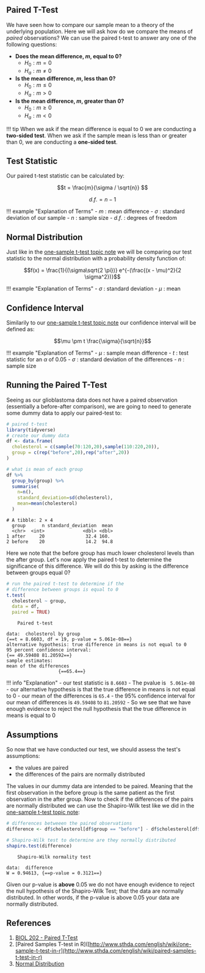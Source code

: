 ## Paired T-Test

We have seen how to compare our sample mean to a theory of the underlying population. Here we will ask how do we compare the means of *paired* observations?
We can use the paired t-test to answer any one of the following questions:

- **Does the mean difference, $m$, equal to 0?**
    - $H_0: m = 0$
    - $H_a: m \neq 0$
- **Is the mean difference, $m$, less than 0?**
    - $H_0: m \le 0$
    - $H_a: m > 0$
- **Is the mean difference, $m$, greater than 0?**
    - $H_0: m \ge 0$
    - $H_a: m < 0$

!!! tip
    When we ask if the mean difference is equal to 0 we are conducting a **two-sided test**. When we ask if the sample mean is less than 
    or greater than 0, we are conducting a **one-sided test**.

## Test Statistic

Our paired t-test statistic can be calculated by:

$$t = \frac{m}{\sigma / \sqrt{n}} $$

$$d.f. = n - 1$$

!!! example "Explanation of Terms"
    - $m$ : mean difference
    - $\sigma$ : standard deviation of our sample
    - $n$ : sample size
    - $d.f.$ : degrees of freedom

## Normal Distribution

Just like in the [one-sample t-test topic note](one-t-test.md) we will be comparing our test statistic to the normal distribution with a 
probability density function of:

$$f(x) = \frac{1}{(\sigma\sqrt{2 \pi})} e^{-(\frac{(x - \mu)^2}{2 \sigma^2})}$$

!!! example "Explanation of Terms"
    - $\sigma$ : standard deviation
    - $\mu$ : mean

## Confidence Interval

Similarily to our [one-sample t-test topic note](one-t-test.md) our confidence interval will be defined as:

$$\mu \pm t \frac{\sigma}{\sqrt{n}}$$

!!! example "Explanation of Terms"
    - $\mu$ : sample mean difference
    - $t$ : test statistic for an $\alpha$ of 0.05
    - $\sigma$ : standard deviation of the differences
    - $n$ :  sample size

## Running the Paired T-Test

Seeing as our glioblastoma data does not have a paired observation (essentially a before-after comparison), we are going to need to generate some 
dummy data to apply our paired-test to:

```R
# paired t-test
library(tidyverse)
# create our dummy data
df <- data.frame(
  cholesterol = c(sample(70:120,20),sample(110:220,20)),
  group = c(rep("before",20),rep("after",20))
)

# what is mean of each group
df %>%
  group_by(group) %>%
  summarise(
    n=n(),
    standard_deviation=sd(cholesterol),
    mean=mean(cholesterol)
  )
```

````
# A tibble: 2 × 4
  group      n standard_deviation  mean
  <chr>  <int>              <dbl> <dbl>
1 after     20               32.4 160. 
2 before    20               14.2  94.8
````

Here we note that the before group has much lower cholesterol levels than the after group. Let's now apply the paired t-test to determine the significance
of this difference. We will do this by asking is the difference between groups equal 0?

```R
# run the paired t-test to determine if the 
# difference between groups is equal to 0
t.test(
  cholesterol ~ group, 
  data = df, 
  paired = TRUE)
```

```
	Paired t-test

data:  cholesterol by group
{==t = 8.6603, df = 19, p-value = 5.061e-08==}
alternative hypothesis: true difference in means is not equal to 0
95 percent confidence interval:
{== 49.59408 81.20592==}
sample estimates:
mean of the differences 
                   {==65.4==}
```

!!! info "Explanation"
    - our test statistic is `8.6603`
    - The pvalue is ` 5.061e-08`
    - our alternative hypothesis is that the true difference in means is not equal to 0
    - our mean of the differences is `65.4`
    - the 95% confidence interval for our mean of differences is `49.59408` to `81.20592`
    - So we see that we have enough evidence to reject the null hypothesis that the true difference in means is equal to 0
    
## Assumptions

So now that we have conducted our test, we should assess the test's assumptions:

- the values are paired
- the differences of the pairs are normally distributed

The values in our dummy data are intended to be paired. Meaning that the first observation in the before group is the same patient as the first observation
in the after group. Now to check if the differences of the pairs are normally distributed we can use the Shapiro-Wilk test like we did in the 
[one-sample t-test topic note](one-t-test.md):

```R
# differences betweeen the paired observations
difference <- df$cholesterol[df$group == "before"] - df$cholesterol[df$group == "after"]

# Shapiro-Wilk test to determine are they normally distributed
shapiro.test(difference) 
```

```
	Shapiro-Wilk normality test

data:  difference
W = 0.94613, {==p-value = 0.3121==}
```

Given our p-value is **above** 0.05 we do not have enough evidence to reject the null hypothesis of the Shapiro-Wilk Test; that the data are normally distributed. In other words, if the p-value is above 0.05 your data are normally distributed.


## References

1. [BIOL 202 - Paired T-Test](https://ubco-biology.github.io/BIOL202/paired-t-test.html)
2. [Paired Samples T-test in R]([http://www.sthda.com/english/wiki/one-sample-t-test-in-r](http://www.sthda.com/english/wiki/paired-samples-t-test-in-r)
3. [Normal Distribution](https://en.wikipedia.org/wiki/Normal_distribution)
